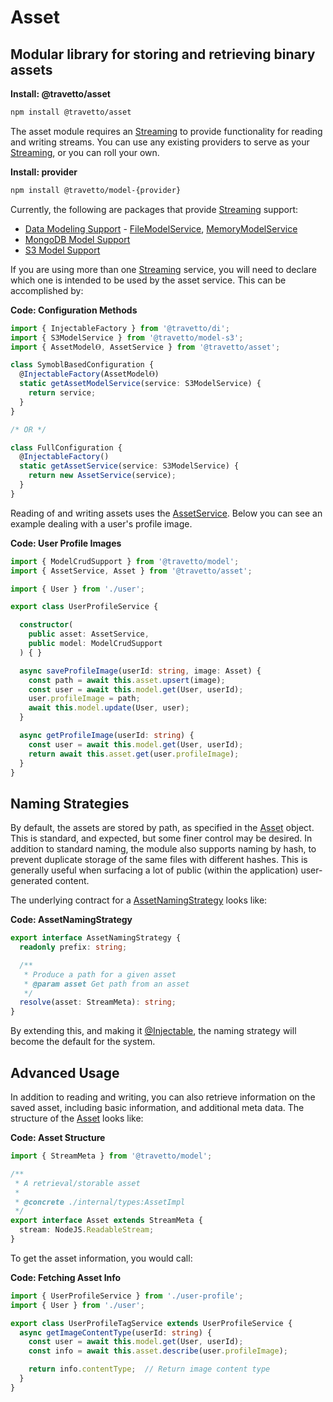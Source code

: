 <!-- This file was generated by @travetto/doc and should not be modified directly -->
<!-- Please modify https://github.com/travetto/travetto/tree/main/module/asset/doc.ts and execute "npx trv doc" to rebuild -->
# Asset
## Modular library for storing and retrieving binary assets

**Install: @travetto/asset**
```bash
npm install @travetto/asset
```

The asset module requires an [Streaming](https://github.com/travetto/travetto/tree/main/module/model/src/service/stream.ts#L1) to provide functionality for reading and writing streams. You can use any existing providers to serve as your [Streaming](https://github.com/travetto/travetto/tree/main/module/model/src/service/stream.ts#L1), or you can roll your own.

**Install: provider**
```bash
npm install @travetto/model-{provider}
```

Currently, the following are packages that provide [Streaming](https://github.com/travetto/travetto/tree/main/module/model/src/service/stream.ts#L1) support:
   
   *  [Data Modeling Support](https://github.com/travetto/travetto/tree/main/module/model#readme "Datastore abstraction for core operations.") - [FileModelService](https://github.com/travetto/travetto/tree/main/module/model/src/provider/file.ts#L48), [MemoryModelService](https://github.com/travetto/travetto/tree/main/module/model/src/provider/memory.ts#L50)
   *  [MongoDB Model Support](https://github.com/travetto/travetto/tree/main/module/model-mongo#readme "Mongo backing for the travetto model module.")
   *  [S3 Model Support](https://github.com/travetto/travetto/tree/main/module/model-s3#readme "S3 backing for the travetto model module.")

If you are using more than one [Streaming](https://github.com/travetto/travetto/tree/main/module/model/src/service/stream.ts#L1) service, you will need to declare which one is intended to be used by the asset service.  This can be accomplished by:

**Code: Configuration Methods**
```typescript
import { InjectableFactory } from '@travetto/di';
import { S3ModelService } from '@travetto/model-s3';
import { AssetModelⲐ, AssetService } from '@travetto/asset';

class SymoblBasedConfiguration {
  @InjectableFactory(AssetModelⲐ)
  static getAssetModelService(service: S3ModelService) {
    return service;
  }
}

/* OR */

class FullConfiguration {
  @InjectableFactory()
  static getAssetService(service: S3ModelService) {
    return new AssetService(service);
  }
}
```

Reading of and writing assets uses the [AssetService](https://github.com/travetto/travetto/tree/main/module/asset/src/service.ts#L15).  Below you can see an example dealing with a user's profile image.

**Code: User Profile Images**
```typescript
import { ModelCrudSupport } from '@travetto/model';
import { AssetService, Asset } from '@travetto/asset';

import { User } from './user';

export class UserProfileService {

  constructor(
    public asset: AssetService,
    public model: ModelCrudSupport
  ) { }

  async saveProfileImage(userId: string, image: Asset) {
    const path = await this.asset.upsert(image);
    const user = await this.model.get(User, userId);
    user.profileImage = path;
    await this.model.update(User, user);
  }

  async getProfileImage(userId: string) {
    const user = await this.model.get(User, userId);
    return await this.asset.get(user.profileImage);
  }
}
```

## Naming Strategies

By default, the assets are stored by path, as specified in the [Asset](https://github.com/travetto/travetto/tree/main/module/asset/src/types.ts#L8) object.  This is standard, and expected, but some finer control may be desired.  In addition to standard naming, the module also supports naming by hash, to prevent duplicate storage of the same files with different hashes. This is generally useful when surfacing a lot of public (within the application) user-generated content.

The underlying contract for a [AssetNamingStrategy](https://github.com/travetto/travetto/tree/main/module/asset/src/naming.ts#L9) looks like:

**Code: AssetNamingStrategy**
```typescript
export interface AssetNamingStrategy {
  readonly prefix: string;

  /**
   * Produce a path for a given asset
   * @param asset Get path from an asset
   */
  resolve(asset: StreamMeta): string;
}
```

By extending this, and making it [@Injectable](https://github.com/travetto/travetto/tree/main/module/di/src/decorator.ts#L30), the naming strategy will become the default for the system.  

## Advanced Usage

In addition to reading and writing, you can also retrieve information on the saved asset, including basic information, and additional meta data.  The structure of the [Asset](https://github.com/travetto/travetto/tree/main/module/asset/src/types.ts#L8) looks like:

**Code: Asset Structure**
```typescript
import { StreamMeta } from '@travetto/model';

/**
 * A retrieval/storable asset
 *
 * @concrete ./internal/types:AssetImpl
 */
export interface Asset extends StreamMeta {
  stream: NodeJS.ReadableStream;
}
```

To get the asset information, you would call:

**Code: Fetching Asset Info**
```typescript
import { UserProfileService } from './user-profile';
import { User } from './user';

export class UserProfileTagService extends UserProfileService {
  async getImageContentType(userId: string) {
    const user = await this.model.get(User, userId);
    const info = await this.asset.describe(user.profileImage);

    return info.contentType;  // Return image content type
  }
}
```
